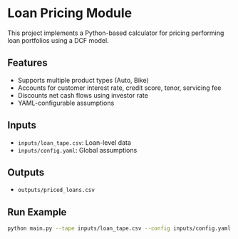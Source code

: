 # Loan Pricing Module

This project implements a Python-based calculator for pricing performing loan portfolios using a DCF model.

## Features
- Supports multiple product types (Auto, Bike)
- Accounts for customer interest rate, credit score, tenor, servicing fee
- Discounts net cash flows using investor rate
- YAML-configurable assumptions

## Inputs
- `inputs/loan_tape.csv`: Loan-level data
- `inputs/config.yaml`: Global assumptions

## Outputs
- `outputs/priced_loans.csv`

## Run Example
```bash
python main.py --tape inputs/loan_tape.csv --config inputs/config.yaml --output outputs/priced_loans.csv
```
